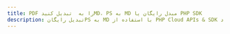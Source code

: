 ---title: PDF را به  تبدیل کنیدMD، PS به MD مبدل رایگان یا PHP SDKdescription: تبدیل رایگانPS به MD با استفاده از PHP Cloud APIs & SDK همچنین اسناد PDF را در Cloud ایجاد، ویرایش و رندر کنید.---